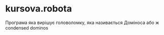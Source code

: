 # kursova.robota
Програма яка вирішує головоломку, яка називається Доміноса або ж condensed dominos
